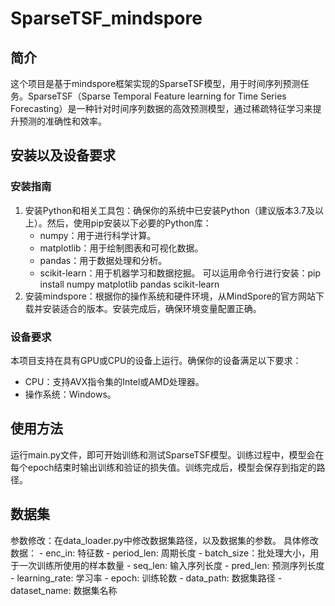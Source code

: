 # SparseTSF_mindspore

## 简介

这个项目是基于mindspore框架实现的SparseTSF模型，用于时间序列预测任务。SparseTSF（Sparse Temporal Feature learning for Time Series Forecasting）是一种针对时间序列数据的高效预测模型，通过稀疏特征学习来提升预测的准确性和效率。

## 安装以及设备要求

### 安装指南

1. 安装Python和相关工具包：确保你的系统中已安装Python（建议版本3.7及以上）。然后，使用pip安装以下必要的Python库：
   - numpy：用于进行科学计算。
   - matplotlib：用于绘制图表和可视化数据。
   - pandas：用于数据处理和分析。
   - scikit-learn：用于机器学习和数据挖掘。
   可以运用命令行进行安装：pip install numpy matplotlib pandas scikit-learn
2. 安装mindspore：根据你的操作系统和硬件环境，从MindSpore的官方网站下载并安装适合的版本。安装完成后，确保环境变量配置正确。

### 设备要求

本项目支持在具有GPU或CPU的设备上运行。确保你的设备满足以下要求：
- CPU：支持AVX指令集的Intel或AMD处理器。
- 操作系统：Windows。

## 使用方法

运行main.py文件，即可开始训练和测试SparseTSF模型。训练过程中，模型会在每个epoch结束时输出训练和验证的损失值。训练完成后，模型会保存到指定的路径。

## 数据集

参数修改：在data_loader.py中修改数据集路径，以及数据集的参数。
具体修改数据：
    - enc_in: 特征数
    - period_len: 周期长度
    - batch_size：批处理大小，用于一次训练所使用的样本数量
    - seq_len: 输入序列长度
    - pred_len: 预测序列长度
    - learning_rate: 学习率
    - epoch: 训练轮数
    - data_path: 数据集路径
    - dataset_name: 数据集名称
